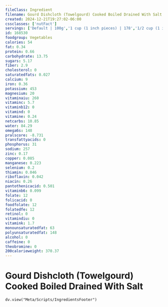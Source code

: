 ```yaml
---
fileClass: Ingredient
filename: Gourd Dishcloth (Towelgourd) Cooked Boiled Drained With Salt
created: 2024-12-21T19:27:02-06:00
cssclasses: ['nutFact']
servings: ['Default | 100g','1 cup (1 inch pieces) | 178','1/2 cup (1 inch slices) | 89']
id: 168530
foodgroup: Vegetables
calories: 54
fat: 0.34
protein: 0.66
carbohydrate: 13.75
sugars: 5.17
fiber: 2.9
cholesterol: 0
saturatedfats: 0.027
calcium: 9
iron: 0.36
potassium: 453
magnesium: 20
vitaminaiu: 260
vitaminc: 5.7
vitaminb12: 0
vitamind: 0
vitamine: 0.24
netcarbs: 10.85
water: 84.29
omega6s: 148
pralscore: -8.731
transfattyacids: 0
phosphorus: 31
sodium: 257
zinc: 0.17
copper: 0.085
manganese: 0.223
selenium: 0.2
thiamin: 0.046
riboflavin: 0.042
niacin: 0.26
pantothenicacid: 0.501
vitaminb6: 0.099
folate: 12
folicacid: 0
foodfolate: 12
folatedfe: 12
retinol: 0
vitamindiu: 0
vitamink: 1.7
monounsaturatedfat: 63
polyunsaturatedfat: 148
alcohol: 0
caffeine: 0
theobromine: 0
200calorieweight: 370.37
---
```


# Gourd Dishcloth (Towelgourd) Cooked Boiled Drained With Salt

```dataviewjs
dv.view("Meta/Scripts/IngredientsFooter")
```